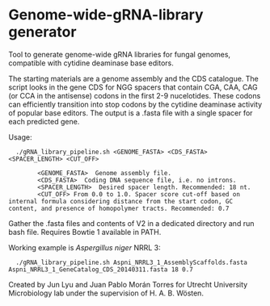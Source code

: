 # Genome-wide-gRNA-library generator
Tool to generate genome-wide gRNA libraries for fungal genomes, compatible with cytidine deaminase base editors. 

The starting materials are a genome assembly and the CDS catalogue. The script looks in the gene CDS for NGG spacers that contain CGA, CAA, CAG (or CCA in the antisense) codons in the first 2-9 nucelotides. These codons can efficiently transition into stop codons by the cytidine deaminase activity of popular base editors. The output is a .fasta file with a single spacer for each predicted gene. 

Usage:

      ./gRNA_library_pipeline.sh <GENOME_FASTA> <CDS_FASTA> <SPACER_LENGTH> <CUT_OFF>

            <GENOME_FASTA>  Genome assembly file.
            <CDS_FASTA>  Coding DNA sequence file, i.e. no introns.
            <SPACER_LENGTH>  Desired spacer length. Recommended: 18 nt.
            <CUT_OFF> From 0.0 to 1.0. Spacer score cut-off based on internal formula considering distance from the start codon, GC content, and presence of homopolymer tracts. Recommended: 0.7

Gather the .fasta files and contents of V2 in a dedicated directory and run bash file. Requires Bowtie 1 available in PATH. 

Working example is _Aspergillus niger_ NRRL 3:

      ./gRNA_library_pipeline.sh Aspni_NRRL3_1_AssemblyScaffolds.fasta Aspni_NRRL3_1_GeneCatalog_CDS_20140311.fasta 18 0.7


Created by Jun Lyu and Juan Pablo Morán Torres for Utrecht University Microbiology lab under the supervision of H. A. B. Wösten.
